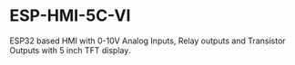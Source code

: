 # ESP-HMI-5C-VI
ESP32 based HMI with 0-10V Analog Inputs, Relay outputs and Transistor Outputs with 5 inch TFT display.
